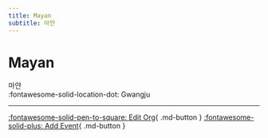```yaml
---
title: Mayan
subtitle: 마얀
---
```


# Mayan

마얀  
:fontawesome-solid-location-dot: Gwangju  


---

[:fontawesome-solid-pen-to-square: Edit Org](https://github.com/swingdance/orgs/issues/new?assignees=&labels=update+org&projects=&template=03-update_entity.yml&title=Update%20Org%3A%20ko_KR%20%E2%80%A2%20Mayan&region=ko_KR&id=mayan&name=Mayan){ .md-button } [:fontawesome-solid-plus: Add Event](https://github.com/swingdance/events/issues/new?assignees=&labels=add+event&projects=&template=02-add_entity.yml&title=Add%20Event%3A%20ko_KR%20%E2%80%A2%20%3CName%3E&region=ko_KR&province=Gwangju&city=Gwangju&org_id=mayan){ .md-button }
